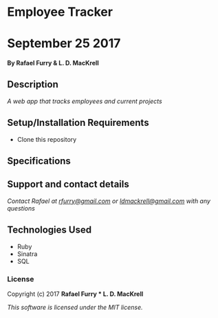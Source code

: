 # Employee Tracker

# September 25 2017

#### By Rafael Furry & L. D. MacKrell

## Description

_A web app that tracks employees and current projects_

## Setup/Installation Requirements

* Clone this repository

## Specifications


## Support and contact details

_Contact Rafael at rfurry@gmail.com or ldmackrell@gmail.com with any questions_

## Technologies Used

* Ruby
* Sinatra
* SQL

### License

Copyright (c) 2017 **Rafael Furry * L. D. MacKrell**

*This software is licensed under the MIT license.*
